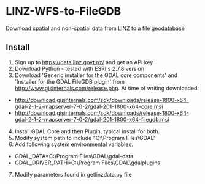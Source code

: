 # LINZ-WFS-to-FileGDB
Download spatial and non-spatial data from LINZ to a file geodatabase

## Install
1. Sign up to https://data.linz.govt.nz/ and get an API key
2. Download Python - tested with ESRI's 2.7.8 version
3. Download 'Generic installer for the GDAL core components' and 'Installer for the GDAL FileGDB plugin' from http://www.gisinternals.com/release.php. At time of writing downloaded:
 * http://download.gisinternals.com/sdk/downloads/release-1800-x64-gdal-2-1-2-mapserver-7-0-2/gdal-201-1800-x64-core.msi
 * http://download.gisinternals.com/sdk/downloads/release-1800-x64-gdal-2-1-2-mapserver-7-0-2/gdal-201-1800-x64-filegdb.msi
4. Install GDAL Core and then Plugin, typical install for both.
5. Modify system path to include "C:\Program Files\GDAL"
6. Add following system environmental variables:
 * GDAL_DATA=C:\Program Files\GDAL\gdal-data
 * GDAL_DRIVER_PATH=C:\Program Files\GDAL\gdalplugins
7. Modify parameters found in getlinzdata.py file
